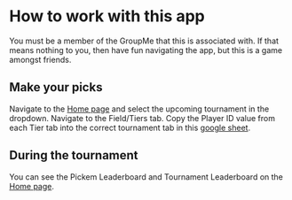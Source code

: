 # How to work with this app

You must be a member of the GroupMe that this is associated with. If that means nothing to you, then have fun navigating the app, but this is a game amongst friends. 

## Make your picks
    
Navigate to the [Home page](/) and select the upcoming tournament in the dropdown. Navigate to the Field/Tiers tab. Copy the Player ID value from each Tier tab into the correct tournament tab in this [google sheet](https://docs.google.com/spreadsheets/d/1_RYlJyHSRGYDIggI9TJ9fKJILz2I9wWmIOe2ra5exQY/edit?pli=1#gid=173116921). 

## During the tournament

You can see the Pickem Leaderboard and Tournament Leaderboard on the [Home page](/). 


